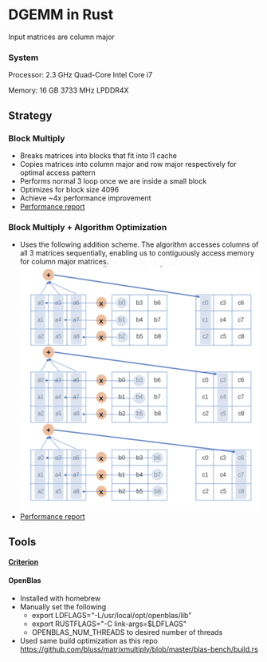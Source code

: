 # DGEMM in Rust

Input matrices are column major

### System
Processor: 2.3 GHz Quad-Core Intel Core i7

Memory: 16 GB 3733 MHz LPDDR4X

## Strategy

### Block Multiply
* Breaks matrices into blocks that fit into l1 cache
* Copies matrices into column major and row major respectively for optimal access pattern
* Performs normal 3 loop once we are inside a small block
* Optimizes for block size 4096
* Achieve ~4x performance improvement
* [Performance report](./benchmark_report/block_vs_naive.pdf)

### Block Multiply + Algorithm Optimization
* Uses the following addition scheme. The algorithm accesses columns of all 3 matrices sequentially, enabling us to contiguously access memory for column major matrices. 
![image](./algo.png)
* [Performance report](./benchmark_report/block_vs_naive_vs_blas.pdf)

## Tools
#### [Criterion](https://github.com/bheisler/criterion.rs)

#### OpenBlas 
* Installed with homebrew
* Manually set the following
  * export LDFLAGS="-L/usr/local/opt/openblas/lib"
  * export RUSTFLAGS="-C link-args=$LDFLAGS"
  * OPENBLAS_NUM_THREADS to desired number of threads
* Used same build optimization as this repo https://github.com/bluss/matrixmultiply/blob/master/blas-bench/build.rs

